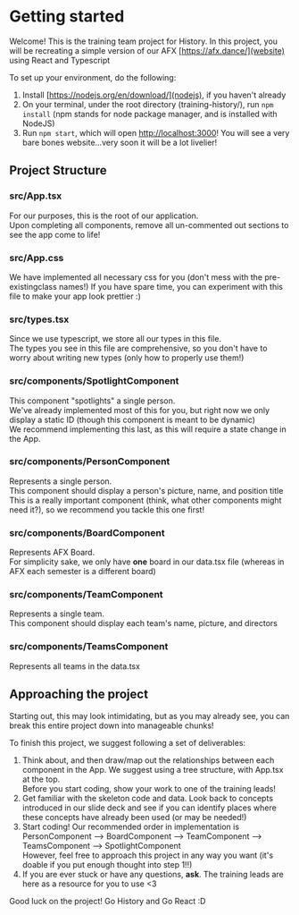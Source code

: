 # Getting started

Welcome! This is the training team project for History. In this project, you will be recreating a simple version of our AFX [https://afx.dance/](website) using React and Typescript

To set up your environment, do the following:

1. Install [https://nodejs.org/en/download/](nodejs), if you haven't already
2. On your terminal, under the root directory (training-history/), run `npm install` (npm stands for node package manager, and is installed with NodeJS)
3. Run `npm start`, which will open [http://localhost:3000](http://localhost:3000)! You will see a very bare bones website...very soon it will be a lot livelier! 

## Project Structure

### src/App.tsx

For our purposes, this is the root of our application.  
Upon completing all components, remove all un-commented out sections to see the app come to life!

### src/App.css

We have implemented all necessary css for you (don't mess with the pre-existingclass names!) 
If you have spare time, you can experiment with this file to make your app look prettier :)

### src/types.tsx

Since we use typescript, we store all our types in this file.  
The types you see in this file are comprehensive, so you don't have to worry about writing new types (only how to properly use them!)

### src/components/SpotlightComponent

This component "spotlights" a single person.  
We've already implemented most of this for you, but right now we only display a static ID (though this component is meant to be dynamic)  
We recommend implementing this last, as this will require a state change in the App.

### src/components/PersonComponent

Represents a single person.  
This component should display a person's picture, name, and position title
This is a really important component (think, what other components might need it?), so we recommend you tackle this one first!

### src/components/BoardComponent

Represents AFX Board.  
For simplicity sake, we only have **one** board in our data.tsx file (whereas in AFX each semester is a different board)

### src/components/TeamComponent

Represents a single team.  
This component should display each team's name, picture, and directors

### src/components/TeamsComponent

Represents all teams in the data.tsx 

## Approaching the project

Starting out, this may look intimidating, but as you may already see, you can break this entire project down into manageable chunks!  

To finish this project, we suggest following a set of deliverables:  

1. Think about, and then draw/map out the relationships between each component in the App. We suggest using a tree structure, with App.tsx at the top.  
Before you start coding, show your work to one of the training leads!  
2. Get familiar with the skeleton code and data. Look back to concepts introduced in our slide deck and see if you can identify places where these concepts have already been used (or may be needed!)  
3. Start coding! Our recommended order in implementation is PersonComponent --> BoardComponent --> TeamComponent --> TeamsComponent --> SpotlightComponent  
However, feel free to approach this project in any way you want (it's doable if you put enough thought into step 1!!)  
4. If you are ever stuck or have any questions, **ask**. The training leads are here as a resource for you to use <3  

Good luck on the project! Go History and Go React :D










